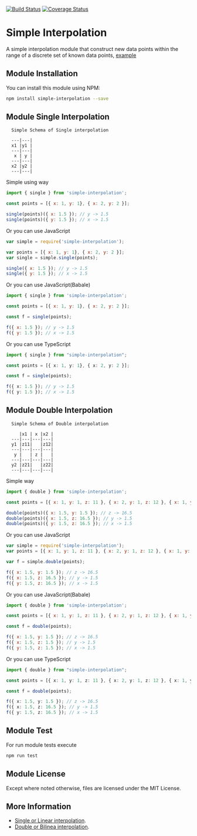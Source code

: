 [![Build Status](https://travis-ci.org/dmytropaduchak/simple-interpolation.svg?branch=master)](https://travis-ci.org/dmytropaduchak/simple-interpolation)
[![Coverage Status](https://coveralls.io/repos/github/dmytropaduchak/simple-interpolation/badge.svg?branch=master)](https://coveralls.io/github/dmytropaduchak/simple-interpolation?branch=master)

# Simple Interpolation

A simple interpolation module that construct new data points within the range of a discrete set of known data points, [example](https://dmytropaduchak.github.io/simple-interpolation)

## Module Installation 

You can install this module using NPM:

```sh
npm install simple-interpolation --save
```

## Module Single Interpolation

```
  Simple Schema of Single interpolation

  ---|---|
  x1 |y1 |
  ---|---|
   x | y |
  ---|---|
  x2 |y2 |
  ---|---|
```
Simple using way

```javascript
import { single } from 'simple-interpolation';

const points = [{ x: 1, y: 1}, { x: 2, y: 2 }];

single(points)({ x: 1.5 }); // y -> 1.5
single(points)({ y: 1.5 }); // x -> 1.5
```

Or you can use JavaScript

```javascript
var simple = require('simple-interpolation');

var points = [{ x: 1, y: 1}, { x: 2, y: 2 }];
var single = simple.single(points);

single({ x: 1.5 }); // y -> 1.5
single({ y: 1.5 }); // x -> 1.5
```

Or you can use JavaScript(Babale)

```javascript
import { single } from 'simple-interpolation';

const points = [{ x: 1, y: 1}, { x: 2, y: 2 }];

const f = single(points);

f({ x: 1.5 }); // y -> 1.5
f({ y: 1.5 }); // x -> 1.5
```

Or you can use TypeScript

```typescript
import { single } from "simple-interpolation";

const points = [{ x: 1, y: 1}, { x: 2, y: 2 }];

const f = single(points);

f({ x: 1.5 }); // y -> 1.5
f({ y: 1.5 }); // x -> 1.5
```

## Module Double Interpolation

```
  Simple Schema of Double interpolation

     |x1 | x |x2 |
  ---|---|---|---|
  y1 |z11|   |z12|
  ---|---|---|---|
   y |   | z |   |
  ---|---|---|---|
  y2 |z21|   |z22|
  ---|---|---|---|
```

Simple way

```javascript
import { double } from 'simple-interpolation';

const points = [{ x: 1, y: 1, z: 11 }, { x: 2, y: 1, z: 12 }, { x: 1, y: 2, z: 21 }, { x: 2, y: 2, z: 22 }];

double(points)({ x: 1.5, y: 1.5 }); // z -> 16.5
double(points)({ x: 1.5, z: 16.5 }); // y -> 1.5
double(points)({ y: 1.5, z: 16.5 }); // x -> 1.5
```

Or you can use JavaScript

```javascript
var simple = require('simple-interpolation');
var points = [{ x: 1, y: 1, z: 11 }, { x: 2, y: 1, z: 12 }, { x: 1, y: 2, z: 21 }, { x: 2, y: 2, z: 22 }];

var f = simple.double(points);

f({ x: 1.5, y: 1.5 }); // z -> 16.5
f({ x: 1.5, z: 16.5 }); // y -> 1.5
f({ y: 1.5, z: 16.5 }); // x -> 1.5
```

Or you can use JavaScript(Babale)

```javascript
import { double } from 'simple-interpolation';

const points = [{ x: 1, y: 1, z: 11 }, { x: 2, y: 1, z: 12 }, { x: 1, y: 2, z: 21 }, { x: 2, y: 2, z: 22 }];

const f = double(points);

f({ x: 1.5, y: 1.5 }); // z -> 16.5
f({ x: 1.5, z: 1.5 }); // y -> 1.5
f({ y: 1.5, z: 1.5 }); // x -> 1.5
```

Or you can use TypeScript

```typescript
import { double } from "simple-interpolation";

const points = [{ x: 1, y: 1, z: 11 }, { x: 2, y: 1, z: 12 }, { x: 1, y: 2, z: 21 }, { x: 2, y: 2, z: 22 }];

const f = double(points);

f({ x: 1.5, y: 1.5 }); // z -> 16.5
f({ x: 1.5, z: 16.5 }); // y -> 1.5
f({ y: 1.5, z: 16.5 }); // x -> 1.5
```

## Module Test 

For run module tests execute

```sh
npm run test
```

## Module License
Except where noted otherwise, files are licensed under the MIT License.

## More Information

- [Single or Linear interpolation](https://en.wikipedia.org/wiki/Linear_interpolation).
- [Double or Bilinea interpolation](https://en.wikipedia.org/wiki/Bilinear_interpolation).
